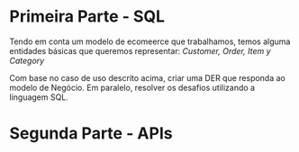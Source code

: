 # Primeira Parte - SQL
 Tendo em conta um modelo de ecomeerce que trabalhamos, temos alguma entidades básicas que queremos representar: *Customer, Order, Item y Category*
 
 Com base no caso de uso descrito acima, criar uma DER que responda ao modelo de Negócio. Em paralelo, resolver os desafios utilizando a linguagem SQL.

# Segunda Parte - APIs
